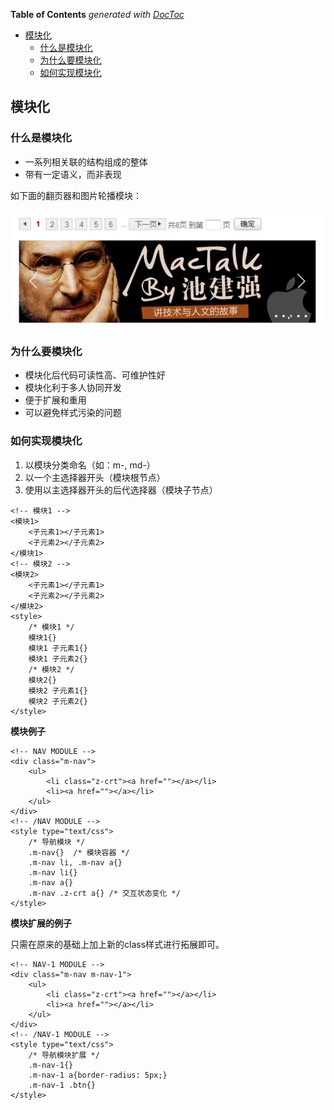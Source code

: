 <!-- START doctoc generated TOC please keep comment here to allow auto update -->
<!-- DON'T EDIT THIS SECTION, INSTEAD RE-RUN doctoc TO UPDATE -->
**Table of Contents**  *generated with [DocToc](https://github.com/thlorenz/doctoc)*

- [模块化](#%E6%A8%A1%E5%9D%97%E5%8C%96)
  - [什么是模块化](#%E4%BB%80%E4%B9%88%E6%98%AF%E6%A8%A1%E5%9D%97%E5%8C%96)
  - [为什么要模块化](#%E4%B8%BA%E4%BB%80%E4%B9%88%E8%A6%81%E6%A8%A1%E5%9D%97%E5%8C%96)
  - [如何实现模块化](#%E5%A6%82%E4%BD%95%E5%AE%9E%E7%8E%B0%E6%A8%A1%E5%9D%97%E5%8C%96)

<!-- END doctoc generated TOC please keep comment here to allow auto update -->

## 模块化

### 什么是模块化

- 一系列相关联的结构组成的整体
- 带有一定语义，而非表现

如下面的翻页器和图片轮播模块：

![](../img/M/modulized-example.png)

### 为什么要模块化

- 模块化后代码可读性高、可维护性好
- 模块化利于多人协同开发
- 便于扩展和重用
- 可以避免样式污染的问题

### 如何实现模块化

1. 以模块分类命名（如：m-, md-）
2. 以一个主选择器开头（模块根节点）
3. 使用以主选择器开头的后代选择器（模块子节点）

```
<!-- 模块1 -->
<模块1>
	<子元素1></子元素1>
	<子元素2></子元素2>
</模块1>
<!-- 模块2 -->
<模块2>
	<子元素1></子元素1>
	<子元素2></子元素2>
</模块2>
<style>
	/* 模块1 */
	模块1{}
	模块1 子元素1{}
	模块1 子元素2{}
	/* 模块2 */
	模块2{}
	模块2 子元素1{}
	模块2 子元素2{}
</style>
```

**模块例子**
```
<!-- NAV MODULE -->
<div class="m-nav">
	<ul>
		<li class="z-crt"><a href=""></a></li>
		<li><a href=""></a></li>
	</ul>
</div>
<!-- /NAV MODULE -->
<style type="text/css">
	/* 导航模块 */
	.m-nav{}  /* 模块容器 */
	.m-nav li, .m-nav a{}
	.m-nav li{}
	.m-nav a{}
	.m-nav .z-crt a{} /* 交互状态变化 */
</style>
```

**模块扩展的例子**

只需在原来的基础上加上新的class样式进行拓展即可。

```
<!-- NAV-1 MODULE -->
<div class="m-nav m-nav-1">
	<ul>
		<li class="z-crt"><a href=""></a></li>
		<li><a href=""></a></li>
	</ul>
</div>
<!-- /NAV-1 MODULE -->
<style type="text/css">
	/* 导航模块扩展 */
	.m-nav-1{}
	.m-nav-1 a{border-radius: 5px;}
	.m-nav-1 .btn{}
</style>
```